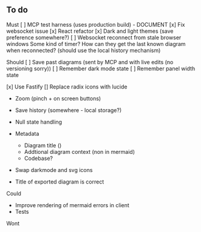 ## To do

Must
[ ] MCP test harness (uses production build) - DOCUMENT
[x] Fix websocket issue
[x] React refactor
[x] Dark and light themes (save preference somewhere?)
[ ] Websocket reconnect from stale browser windows
  Some kind of timer?
  How can they get the last known diagram when reconnected? (should use the local history mechanism)

Should
[ ] Save past diagrams (sent by MCP and with live edits (no versioning sorry))
[ ] Remember dark mode state
[ ] Remember panel width state

[x] Use Fastify
[] Replace radix icons with lucide
- Zoom (pinch + on screen buttons)
- Save history (somewhere - local storage?)

- Null state handling
- Metadata
  - Diagram title ()
  - Addtional diagram context (non in mermaid)
  - Codebase?
- Swap darkmode and svg icons
- Title of exported diagram is correct

Could
- Improve rendering of mermaid errors in client
- Tests


Wont
